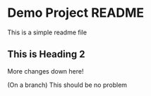 # Demo Project README

This is a simple readme file

## This is Heading 2

More changes down here!

(On a branch)
This should be no problem
